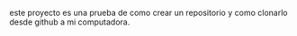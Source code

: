 este proyecto es una prueba de como crear un repositorio y como clonarlo desde github a mi computadora.